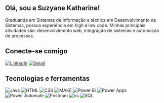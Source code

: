 
## Olá, sou a Suzyane Katharine!
Graduanda em Sistemas de Informação e técnica em Desenvolvimento de Sistemas, possuo experiência em high e low code. Minhas principais atividades são: desenvolvimento web, integração de sistemas e automação de processos.

## Conecte-se comigo

[![LinkedIn](https://img.shields.io/badge/LinkedIn-0077B5?style=for-the-badge&logo=linkedin&logoColor=white)](https://www.linkedin.com/in/suzyane-rocha-10/)
  [![Gmail](https://img.shields.io/badge/Gmail-333333?style=for-the-badge&logo=gmail&logoColor=red)](mailto:suzyane599@gmail.com)

## Tecnologias e ferramentas

![Java](https://img.shields.io/badge/java-%23ED8B00.svg?style=for-the-badge&logo=openjdk&logoColor=white) ![HTML](https://img.shields.io/badge/HTML5-E34F26?style=for-the-badge&logo=html5&logoColor=white) ![CSS](https://img.shields.io/badge/CSS3-1572B6?style=for-the-badge&logo=css3&logoColor=white)
![MAKE](https://img.shields.io/badge/make-6D00CC?style=for-the-badge&logo=make&logoColor=white)
![Power Bi](https://img.shields.io/badge/power_bi-F2C811?style=for-the-badge) 
![Power Apps](https://img.shields.io/badge/power_apps-9C2F8F?style=for-the-badge) ![Power Automate](https://img.shields.io/badge/power_automate-104ECD?style=for-the-badge)
![Postman](https://img.shields.io/badge/postman-FF6C37?style=for-the-badge&logo=postman&logoColor=white) ![vs](https://img.shields.io/badge/Visual_Studio_Code-0078D4?style=for-the-badge&logo=visual%20studio%20code&logoColor=white
) 
![SQL](https://img.shields.io/badge/SQL-0078D7?style=for-the-badge&logoColor=white)
